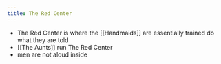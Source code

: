 ```yaml
---
title: The Red Center
---
```

- The Red Center is where the [[Handmaids]] are essentially trained do what they are told
- [[The Aunts]] run The Red Center
- men are not aloud inside